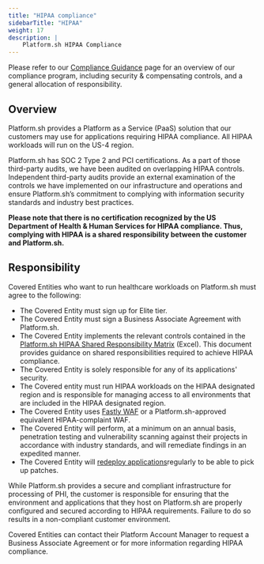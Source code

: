 ```yaml
---
title: "HIPAA compliance"
sidebarTitle: "HIPAA"
weight: 17
description: |
    Platform.sh HIPAA Compliance
---
```


Please refer to our [Compliance Guidance](https://docs.platform.sh/security/compliance-guidance.html) page for an overview of our compliance program, including security & compensating controls, and a general allocation of responsibility.

## Overview

Platform.sh provides a Platform as a Service (PaaS) solution that our customers may use for applications requiring HIPAA compliance. All HIPAA workloads will run on the US-4 region.

Platform.sh has SOC 2 Type 2 and PCI certifications. As a part of those third-party audits, we have been audited on overlapping HIPAA controls. Independent third-party audits provide an external examination of the controls we have implemented on our infrastructure and operations and ensure Platform.sh’s commitment to complying with information security standards and industry best practices.

**Please note that there is no certification recognized by the US Department of Health & Human Services for HIPAA compliance. Thus, complying with HIPAA is a shared responsibility between the customer and Platform.sh.**

## Responsibility

Covered Entities who want to run healthcare workloads on Platform.sh must agree to the following:

* The Covered Entity must sign up for Elite tier.
* The Covered Entity must sign a Business Associate Agreement with Platform.sh.
* The Covered Entity implements the relevant controls contained in the [Platform.sh HIPAA Shared Responsibility Matrix](https://docs.google.com/spreadsheets/d/1Wsve74Bn8ljfE2vJbN1g8vZA4Jd5_lokmZxgUPcJ98k/edit?usp=sharing) (Excel). This document provides guidance on shared responsibilities required to achieve HIPAA compliance. 
* The Covered Entity is solely responsible for any of its applications' security.
* The Covered entity must run HIPAA workloads on the HIPAA designated region and is responsible for managing access to all environments that are included in the HIPAA designated region.
* The Covered Entity uses [Fastly WAF](https://docs.fastly.com/products/hipaa-compliant-caching-and-delivery) or a Platform.sh-approved equivalent HIPAA-complaint WAF. 
* The Covered Entity will perform, at a minimum on an annual basis, penetration testing and vulnerability scanning against their projects in accordance with industry standards, and will remediate findings in an expedited manner.
* The Covered Entity will [redeploy applications](https://docs.platform.sh/security/updates.html)regularly to be able to pick up patches.

While Platform.sh provides a secure and compliant infrastructure for processing of PHI, the customer is responsible for ensuring that the environment and applications that they host on Platform.sh are properly configured and secured according to HIPAA requirements. Failure to do so results in a non-compliant customer environment.

Covered Entities can contact their Platform Account Manager to request a Business Associate Agreement or for more information regarding HIPAA compliance.
